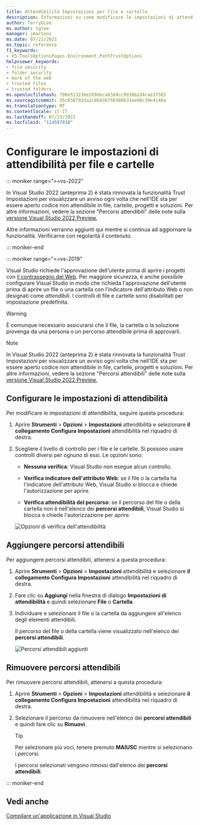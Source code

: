 ```yaml
---
title: Attendibilità Impostazioni per file e cartelle
description: Informazioni su come modificare le impostazioni di attendibilità per file e cartelle in modo da mantenere protetto Visual Studio.
author: TerryGLee
ms.author: tglee
manager: jmartens
ms.date: 07/21/2021
ms.topic: reference
f1_keywords:
- VS.ToolsOptionsPages.Environment.PathTrustOptions
helpviewer_keywords:
- file security
- folder security
- mark of the web
- trusted files
- trusted folders
ms.openlocfilehash: 790e513216e269deca63d4cc9930b2d4cae17565
ms.sourcegitcommit: d5c038792da2c86436750380633ee80c39e4c4ba
ms.translationtype: MT
ms.contentlocale: it-IT
ms.lasthandoff: 07/23/2021
ms.locfileid: "114597038"
---
```

# <a name="configure-trust-settings-for-files-and-folders"></a>Configurare le impostazioni di attendibilità per file e cartelle

::: moniker range=">=vs-2022"

In Visual Studio 2022 (anteprima 2) è stata rinnovata la funzionalità Trust Impostazioni per visualizzare un avviso ogni volta che nell'IDE sta per essere aperto codice non attendibile in file, cartelle, progetti e soluzioni. Per altre informazioni, vedere la sezione "Percorsi attendibili" delle note sulla [versione Visual Studio 2022 Preview.](/visualstudio/releases/2022/release-notes-preview#trustedlocations-170P2)

Altre informazioni verranno aggiunti qui mentre si continua ad aggiornare la funzionalità. Verificarne con regolarità il contenuto.

::: moniker-end

::: moniker range="<=vs-2019"

Visual Studio richiede l'approvazione dell'utente prima di aprire i progetti con [il contrassegno del Web](/previous-versions/windows/internet-explorer/ie-developer/compatibility/ms537628(v=vs.85)). Per maggiore sicurezza, è anche possibile configurare Visual Studio in modo che richieda l'approvazione dell'utente prima di aprire un file o una cartella con l'indicatore dell'attributo Web o non designati come *attendibili*. I controlli di file e cartelle sono disabilitati per impostazione predefinita.

> [!WARNING]
> È comunque necessario assicurarsi che il file, la cartella o la soluzione provenga da una persona o un percorso attendibile prima di approvarli.

> [!NOTE]
> In Visual Studio 2022 (anteprima 2) è stata rinnovata la funzionalità Trust Impostazioni per visualizzare un avviso ogni volta che nell'IDE sta per essere aperto codice non attendibile in file, cartelle, progetti e soluzioni. Per altre informazioni, vedere la sezione "Percorsi attendibili" delle note sulla [versione Visual Studio 2022 Preview.](/visualstudio/releases/2022/release-notes-preview#trustedlocations-170P2)

## <a name="configure-trust-settings"></a>Configurare le impostazioni di attendibilità

Per modificare le impostazioni di attendibilità, seguire questa procedura:

1. Aprire **Strumenti** > **Opzioni** > **Impostazioni** attendibilità e selezionare **il collegamento Configura Impostazioni** attendibilità nel riquadro di destra.

2. Scegliere il livello di controllo per i file e le cartelle. Si possono usare controlli diversi per ognuno di essi. Le opzioni sono:

   * **Nessuna verifica**: Visual Studio non esegue alcun controllo.

   * **Verifica indicatore dell'attributo Web**: se il file o la cartella ha l'indicatore dell'attributo Web, Visual Studio si blocca e chiede l'autorizzazione per aprire.

   * **Verifica attendibilità del percorso**: se il percorso del file o della cartella non è nell'elenco dei **percorsi attendibili**, Visual Studio si blocca e chiede l'autorizzazione per aprire.

   ![Opzioni di verifica dell'attendibilità](media/trust-settings.png)

## <a name="add-trusted-paths"></a>Aggiungere percorsi attendibili

Per aggiungere percorsi attendibili, attenersi a questa procedura:

1. Aprire **Strumenti** > **Opzioni** > **Impostazioni** attendibilità e selezionare **il collegamento Configura Impostazioni** attendibilità nel riquadro di destra.

2. Fare clic su **Aggiungi** nella finestra di dialogo **Impostazioni di attendibilità** e quindi selezionare **File** o **Cartella**.

3. Individuare e selezionare il file o la cartella da aggiungere all'elenco degli elementi attendibili.

   Il percorso del file o della cartella viene visualizzato nell'elenco dei **percorsi attendibili**.

   ![Percorsi attendibili aggiunti](media/trusted-paths.png)

## <a name="remove-trusted-paths"></a>Rimuovere percorsi attendibili

Per rimuovere percorsi attendibili, attenersi a questa procedura:

1. Aprire **Strumenti** > **Opzioni** > **Impostazioni** attendibilità e selezionare **il collegamento Configura Impostazioni** attendibilità nel riquadro di destra.

2. Selezionare il percorso da rimuovere nell'elenco dei **percorsi attendibili** e quindi fare clic su **Rimuovi**.

   > [!TIP]
   > Per selezionare più voci, tenere premuto **MAIUSC** mentre si selezionano i percorsi.

   I percorsi selezionati vengono rimossi dall'elenco dei **percorsi attendibili**.

::: moniker-end

## <a name="see-also"></a>Vedi anche

[Compilare un'applicazione in Visual Studio](../walkthrough-building-an-application.md)
